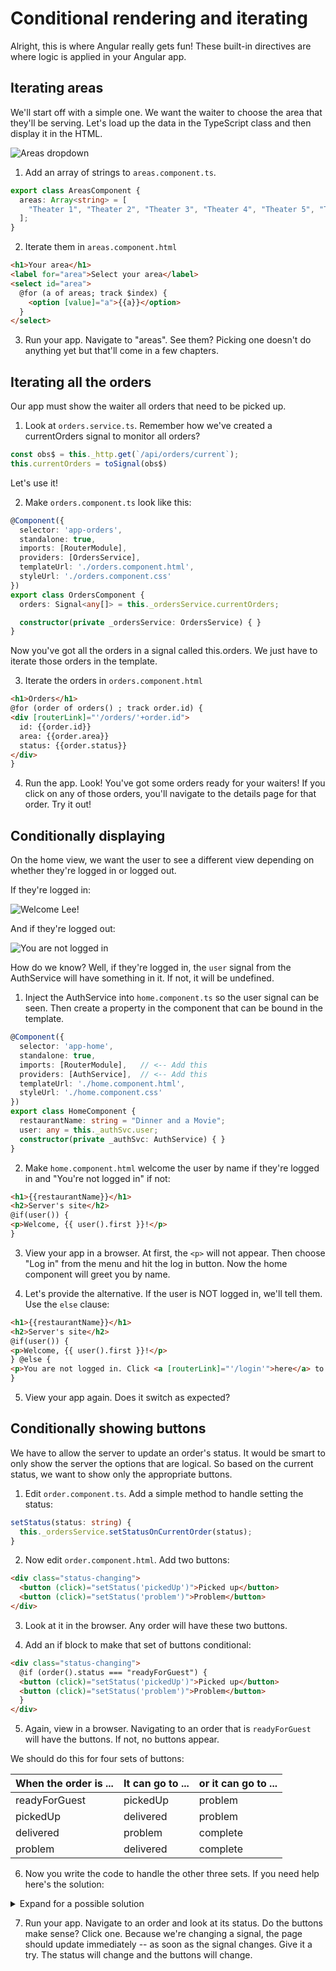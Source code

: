 
# Conditional rendering and iterating
<!-- Time: YYmin -->
Alright, this is where Angular really gets fun! These built-in directives are where logic is applied in your Angular app.

## Iterating areas
We'll start off with a simple one. We want the waiter to choose the area that they'll be serving. Let's load up the data in the TypeScript class and then display it in the HTML.

![Areas dropdown](../assets/AreasDropdown.png)

1. Add an array of strings to `areas.component.ts`.
```typescript
export class AreasComponent {
  areas: Array<string> = [
    "Theater 1", "Theater 2", "Theater 3", "Theater 4", "Theater 5", "Theater 6",
  ];
}
```

2. Iterate them in `areas.component.html`
```html
<h1>Your area</h1>
<label for="area">Select your area</label>
<select id="area">
  @for (a of areas; track $index) {
    <option [value]="a">{{a}}</option>
  }
</select>
```

3. Run your app. Navigate to "areas". See them? Picking one doesn't do anything yet but that'll come in a few chapters.

## Iterating all the orders
Our app must show the waiter all orders that need to be picked up. 

1. Look at `orders.service.ts`. Remember how we've created a currentOrders signal to monitor all orders?
```typescript
const obs$ = this._http.get(`/api/orders/current`);
this.currentOrders = toSignal(obs$)
```
Let's use it!

2. Make `orders.component.ts` look like this:
```typescript
@Component({
  selector: 'app-orders',
  standalone: true,
  imports: [RouterModule],
  providers: [OrdersService],
  templateUrl: './orders.component.html',
  styleUrl: './orders.component.css'
})
export class OrdersComponent {
  orders: Signal<any[]> = this._ordersService.currentOrders;

  constructor(private _ordersService: OrdersService) { }
}
```
Now you've got all the orders in a signal called this.orders. We just have to iterate those orders in the template.

3. Iterate the orders in `orders.component.html`
```html
<h1>Orders</h1>
@for (order of orders() ; track order.id) {
<div [routerLink]="'/orders/'+order.id">
  id: {{order.id}}
  area: {{order.area}}
  status: {{order.status}}
</div>
}
```

4. Run the app. Look! You've got some orders ready for your waiters! If you click on any of those orders, you'll navigate to the details page for that order. Try it out!

## Conditionally displaying
On the home view, we want the user to see a different view depending on whether they're logged in or logged out.

If they're logged in:

![Welcome Lee!](../assets/WelcomeLee.png)

And if they're logged out:

![You are not logged in](../assets/NotLoggedIn.png)

How do we know? Well, if they're logged in, the `user` signal from the AuthService will have something in it. If not, it will be undefined.

1. Inject the AuthService into `home.component.ts` so the user signal can be seen. Then create a property in the component that can be bound in the template.
```typescript
@Component({
  selector: 'app-home',
  standalone: true,
  imports: [RouterModule],   // <-- Add this
  providers: [AuthService],  // <-- Add this
  templateUrl: './home.component.html',
  styleUrl: './home.component.css'
})
export class HomeComponent {
  restaurantName: string = "Dinner and a Movie";
  user: any = this._authSvc.user;
  constructor(private _authSvc: AuthService) { }
}
```

2. Make `home.component.html` welcome the user by name if they're logged in and "You're not logged in" if not:
```html
<h1>{{restaurantName}}</h1>
<h2>Server's site</h2>
@if(user()) {
<p>Welcome, {{ user().first }}!</p>
}
```

3. View your app in a browser. At first, the `<p>` will not appear. Then choose "Log in" from the menu and hit the log in button. Now the home component will greet you by name.

4. Let's provide the alternative. If the user is NOT logged in, we'll tell them. Use the `else` clause:
```html
<h1>{{restaurantName}}</h1>
<h2>Server's site</h2>
@if(user()) {
<p>Welcome, {{ user().first }}!</p>
} @else {
<p>You are not logged in. Click <a [routerLink]="'/login'">here</a> to log in.</p>
}
```

5. View your app again. Does it switch as expected?

## Conditionally showing buttons
We have to allow the server to update an order's status. It would be smart to only show the server the options that are logical. So based on the current status, we want to show only the appropriate buttons.

1. Edit `order.component.ts`. Add a simple method to handle setting the status:
```typescript
setStatus(status: string) {
  this._ordersService.setStatusOnCurrentOrder(status);
}
```

2. Now edit `order.component.html`. Add two buttons:
```html
<div class="status-changing">
  <button (click)="setStatus('pickedUp')">Picked up</button>
  <button (click)="setStatus('problem')">Problem</button>
</div>
```

3. Look at it in the browser. Any order will have these two buttons.

4. Add an if block to make that set of buttons conditional:
```html
<div class="status-changing">
  @if (order().status === "readyForGuest") {
  <button (click)="setStatus('pickedUp')">Picked up</button>
  <button (click)="setStatus('problem')">Problem</button>
  }
</div>
```

5. Again, view in a browser. Navigating to an order that is `readyForGuest` will have the buttons. If not, no buttons appear.

We should do this for four sets of buttons:

| When the order is ... | It can go to ... | or it can go to ... |
| --------------------- | ---------------- | ------------------- |
| readyForGuest         | pickedUp         | problem             |
| pickedUp              | delivered        | problem             |
| delivered             | problem          | complete            |
| problem               | delivered        | complete            |

6. Now you write the code to handle the other three sets. If you need help here's the solution:
<details>
<summary>Expand for a possible solution</summary>

```html
<div class="status-changing">
  @if (order().status === "readyForGuest") {
  <button (click)="setStatus('pickedUp')">Picked up</button>
  <button (click)="setStatus('problem')">Problem</button>
  } @else if (order().status === "pickedUp") {
  <button (click)="setStatus('delivered')">Delivered</button>
  <button (click)="setStatus('problem')">Problem</button>
  } @else if (order().status === "delivered") {
  <button (click)="setStatus('problem')">Problem</button>
  <button (click)="setStatus('complete')">Complete</button>
  } @else if (order().status === "problem") {
  <button (click)="setStatus('delivered')">Delivered</button>
  <button (click)="setStatus('complete')">Complete</button>
  }
</div>
```
</details>

7. Run your app. Navigate to an order and look at its status. Do the buttons make sense? Click one. Because we're changing a signal, the page should update immediately -- as soon as the signal changes. Give it a try. The status will change and the buttons will change.
